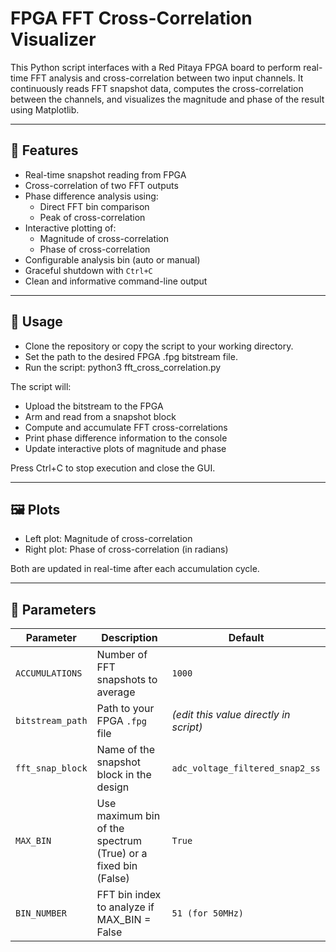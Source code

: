 # FPGA FFT Cross-Correlation Visualizer

This Python script interfaces with a Red Pitaya FPGA board to perform real-time FFT analysis and cross-correlation between two input channels. It continuously reads FFT snapshot data, computes the cross-correlation between the channels, and visualizes the magnitude and phase of the result using Matplotlib.

---

## 🧠 Features

- Real-time snapshot reading from FPGA
- Cross-correlation of two FFT outputs
- Phase difference analysis using:
  - Direct FFT bin comparison
  - Peak of cross-correlation
- Interactive plotting of:
  - Magnitude of cross-correlation
  - Phase of cross-correlation
- Configurable analysis bin (auto or manual)
- Graceful shutdown with `Ctrl+C`
- Clean and informative command-line output

---

## 🚀 Usage

- Clone the repository or copy the script to your working directory.
- Set the path to the desired FPGA .fpg bitstream file.
- Run the script: python3 fft_cross_correlation.py

The script will:

- Upload the bitstream to the FPGA
- Arm and read from a snapshot block
- Compute and accumulate FFT cross-correlations
- Print phase difference information to the console
- Update interactive plots of magnitude and phase

Press Ctrl+C to stop execution and close the GUI.

---

## 🖼️ Plots

- Left plot: Magnitude of cross-correlation
- Right plot: Phase of cross-correlation (in radians)

Both are updated in real-time after each accumulation cycle.

---

## 🧪 Parameters

| Parameter        | Description                                | Default                             |
|------------------|--------------------------------------------|-------------------------------------|
| `ACCUMULATIONS`  | Number of FFT snapshots to average         | `1000`                              |
| `bitstream_path` | Path to your FPGA `.fpg` file              | *(edit this value directly in script)* |
| `fft_snap_block` | Name of the snapshot block in the design   | `adc_voltage_filtered_snap2_ss`     |
| `MAX_BIN` | Use maximum bin of the spectrum (True) or a fixed bin (False)   | `True`     |
| `BIN_NUMBER` | FFT bin index to analyze if MAX_BIN = False   | `51 (for 50MHz)`     |


